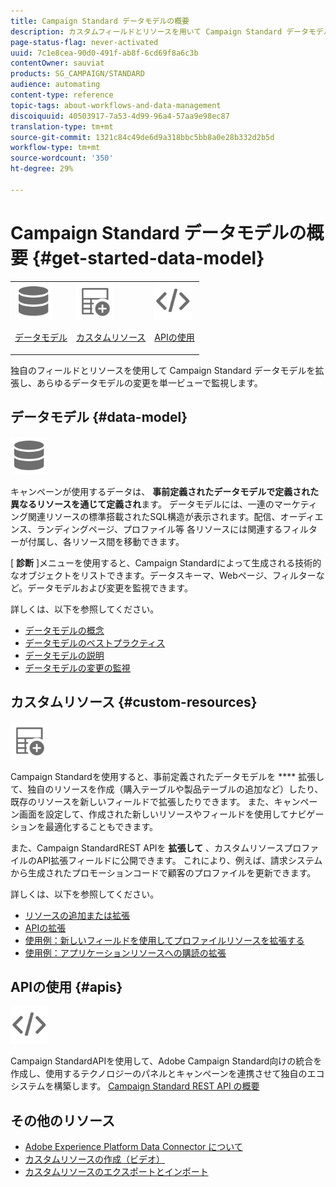 ```yaml
---
title: Campaign Standard データモデルの概要
description: カスタムフィールドとリソースを用いて Campaign Standard データモデルを強化し、REST API を拡大して拡張フィールドを公開します。
page-status-flag: never-activated
uuid: 7c1e8cea-90d0-491f-ab8f-6cd69f8a6c3b
contentOwner: sauviat
products: SG_CAMPAIGN/STANDARD
audience: automating
content-type: reference
topic-tags: about-workflows-and-data-management
discoiquuid: 40503917-7a53-4d99-96a4-57aa9e98ec87
translation-type: tm+mt
source-git-commit: 1321c84c49de6d9a318bbc5bb8a0e28b332d2b5d
workflow-type: tm+mt
source-wordcount: '350'
ht-degree: 29%

---
```



# Campaign Standard データモデルの概要 {#get-started-data-model}

<table>
<tr>
<td><img src="assets/do-not-localize/icon_datamodel.svg" width="60px"><p><a href="#data-model">データモデル</a></p></td>
<td><img src="assets/do-not-localize/icon_custom.svg" width="60px"><p><a href="#custom-resources">カスタムリソース</a></p></td><td><img src="assets/do-not-localize/icon_api.svg" width="60px"><p><a href="#custom-resources">APIの使用</a></p></td></tr>
</table>

独自のフィールドとリソースを使用して Campaign Standard データモデルを拡張し、あらゆるデータモデルの変更を単一ビューで監視します。

## データモデル {#data-model}

<img src="assets/do-not-localize/icon_datamodel.svg" width="60px">

キャンペーンが使用するデータは、 **事前定義されたデータモデルで定義された異なるリソースを通じて定義され**&#x200B;ます。 データモデルには、一連のマーケティング関連リソースの標準搭載されたSQL構造が表示されます。配信、オーディエンス、ランディングページ、プロファイル等 各リソースには関連するフィルターが付属し、各リソース間を移動できます。

[ **診断** ]メニューを使用すると、Campaign Standardによって生成される技術的なオブジェクトをリストできます。データスキーマ、Webページ、フィルターなど。データモデルおよび変更を監視できます。

詳しくは、以下を参照してください。

* [データモデルの概念](../../developing/using/data-model-concepts.md)
* [データモデルのベストプラクティス](../../developing/using/data-model-best-practices.md)
* [データモデルの説明](../../developing/using/datamodel-introduction.md)
* [データモデルの変更の監視](../../developing/using/monitoring-data-model-changes.md)

## カスタムリソース {#custom-resources}

<img src="assets/do-not-localize/icon_custom.svg" width="60px">

Campaign Standardを使用すると、事前定義されたデータモデルを **** 拡張して、独自のリソースを作成（購入テーブルや製品テーブルの追加など）したり、既存のリソースを新しいフィールドで拡張したりできます。 また、キャンペーン画面を設定して、作成された新しいリソースやフィールドを使用してナビゲーションを最適化することもできます。

また、Campaign StandardREST APIを **拡張して** 、カスタムリソースプロファイルのAPI拡張フィールドに公開できます。 これにより、例えば、請求システムから生成されたプロモーションコードで顧客のプロファイルを更新できます。

詳しくは、以下を参照してください。

* [リソースの追加または拡張](../../developing/using/key-steps-to-add-a-resource.md)
* [APIの拡張](../../developing/using/about-extending-the-api.md)
* [使用例：新しいフィールドを使用してプロファイルリソースを拡張する](../../developing/using/extending-the-profile-resource-with-a-new-field.md)
* [使用例：アプリケーションリソースへの購読の拡張](../../developing/using/extending-the-subscriptions-to-an-application-resource.md)

## APIの使用 {#apis}

<img src="assets/do-not-localize/icon_api.svg" width="60px">

Campaign StandardAPIを使用して、Adobe Campaign Standard向けの統合を作成し、使用するテクノロジーのパネルとキャンペーンを連携させて独自のエコシステムを構築します。 [Campaign Standard REST API の概要](../../api/using/get-started-apis.md)

## その他のリソース

* [Adobe Experience Platform Data Connector について](../../developing/using/aep-about-data-connector.md)
* [カスタムリソースの作成（ビデオ）](https://docs.adobe.com/content/help/en/campaign-standard-learn/tutorials/developing/custom-resources-develop/creating-custom-resources.html)
* [カスタムリソースのエクスポートとインポート](https://helpx.adobe.com/campaign/kb/acs-get-started-with-cusres.html)

